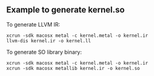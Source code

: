 
## Example to generate kernel.so


To generate LLVM IR:
```script
xcrun -sdk macosx metal -c kernel.metal -o kernel.ir
llvm-dis kernel.ir -o kernel.ll
```

To generate SO library binary:
```script
xcrun -sdk macosx metal -c kernel.metal -o kernel.ir
xcrun -sdk macosx metallib kernel.ir -o kernel.so
```
